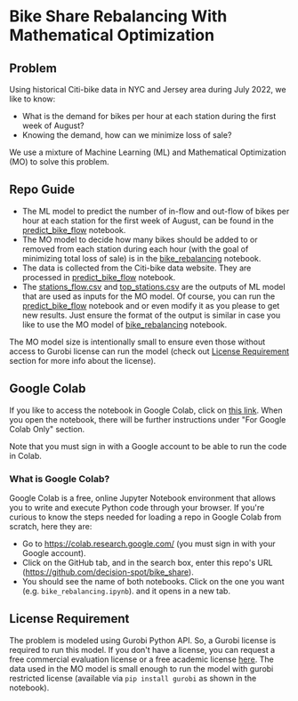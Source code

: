 # Bike Share Rebalancing With Mathematical Optimization

## Problem
Using historical Citi-bike data in NYC and Jersey area during July 2022, we like to know:

- What is the demand for bikes per hour at each station during the first week of August?
- Knowing the demand, how can we minimize loss of sale?

We use a mixture of Machine Learning (ML) and Mathematical Optimization (MO) to solve this problem.

## Repo Guide
- The ML model to predict the number of in-flow and out-flow of bikes per hour at each station
  for the first week of August, can be found in the [predict_bike_flow](predict_bike_flow.ipynb) notebook.
- The MO model to decide how many bikes should be added to or removed from each station
  during each hour (with the goal of minimizing total loss of sale) is in the [bike_rebalancing](bike_rebalancing.ipynb) notebook. 
- The data is collected from the Citi-bike data website. They are processed in [predict_bike_flow](predict_bike_flow.ipynb) notebook.
- The [stations_flow.csv](stations_flow.csv) and [top_stations.csv](top_stations.csv) are the outputs of ML model 
  that are used as inputs for the MO model. Of course, you can run the [predict_bike_flow](predict_bike_flow.ipynb) notebook and 
  or even modify it as you please to get new results. Just ensure the format of the output is similar
  in case you like to use the MO model of [bike_rebalancing](bike_rebalancing.ipynb) notebook.

The MO model size is intentionally small to ensure even those without access to Gurobi license can run the model 
(check out [License Requirement](#license-requirement) section for more info about the license).

## Google Colab
If you like to access the notebook in Google Colab, click on 
[this link](https://colab.research.google.com/github/decision-spot/bike_share/blob/main/bike_rebalancing.ipynb).
When you open the notebook, there will be further instructions under "For Google Colab Only" section.

Note that you must sign in with a Google account to be able to run the code in Colab.

### What is Google Colab?
Google Colab is a free, online Jupyter Notebook environment that allows you to 
write and execute Python code through your browser.
If you're curious to know the steps needed for loading a repo in Google Colab from scratch, here they are:
- Go to https://colab.research.google.com/ (you must sign in with your Google account).
- Click on the GitHub tab, and in the search box, enter this repo's URL (https://github.com/decision-spot/bike_share).
- You should see the name of both notebooks. Click on the one you want (e.g. `bike_rebalancing.ipynb`). and it opens in a new tab.

## License Requirement
The problem is modeled using Gurobi Python API. So, a Gurobi license is required to run this model.
If you don't have a license, you can request a free commercial evaluation license 
or a free academic license [here](https://www.gurobi.com/downloads/).
The data used in the MO model is small enough to run the model with gurobi restricted license
(available via `pip install gurobi` as shown in the notebook).
